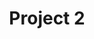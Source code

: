 ---
layout: default
title: Project 2
description: Another awesome project.
url: /projects/project2/
---